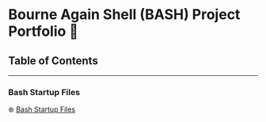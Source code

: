 # Bourne Again Shell (BASH) Project Portfolio 💼



## Table of Contents
---------------------------------------------------------------------
### Bash Startup Files

⊛ [Bash Startup Files]([url](https://github.com/aliamrod/BASH/blob/main/bash-startup-files/bash-startup-files.md))
